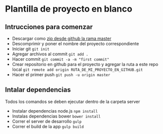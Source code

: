 Plantilla de proyecto en blanco
===============================


## Intrucciones para comenzar

* Descargar como [zip desde github la rama master](../../archive/master.zip)
* Descomprimir y poner el nombre del proyecto correspondiente
* Iniciar git `git init`
* Agregar archivos al commit `git add .`
* Hacer commit `git commit -a -m "first commit"`
* Crear repositorio en github para el proyecto y agregar la ruta a este repo local `git remote add origin RUTA_DE_MI_PROYECTO_EN_GITHUB.git`
* Hacer el primer push `git push -u origin master`

## Intalar dependencias

Todos los comandos se deben ejecutar dentro de la carpeta server

* Instalar dependencias node.js `npm install`
* Instalas dependencias bower `bower install`
* Correr el server de desarrollo `gulp`
* Correr el build de la app `gulp build`
